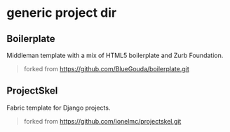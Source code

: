 generic project dir
================
Boilerplate
----------------
Middleman template with a mix of HTML5 boilerplate and Zurb Foundation.
> forked from https://github.com/BlueGouda/boilerplate.git

ProjectSkel
-----------------
Fabric template for Django projects.
> forked from https://github.com/ionelmc/projectskel.git
